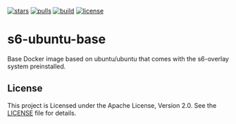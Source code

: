[![stars](https://img.shields.io/docker/stars/todd/s6-ubuntu-base.svg)](https://hub.docker.com/r/todd/s6-ubuntu-base/)
[![pulls](https://img.shields.io/docker/pulls/todd/s6-ubuntu-base.svg)](https://hub.docker.com/r/todd/s6-ubuntu-base/)
[![build](https://img.shields.io/docker/build/todd/s6-ubuntu-base.svg)](https://hub.docker.com/r/todd/s6-ubuntu-base/)
[![license](https://img.shields.io/github/license/triangletodd/docker-s6-ubuntu-base.svg)](LICENSE)

# s6-ubuntu-base

Base Docker image based on ubuntu/ubuntu that comes with the s6-overlay system preinstalled.

## License

This project is Licensed under the Apache License, Version 2.0. See the [LICENSE](LICENSE) file for details.